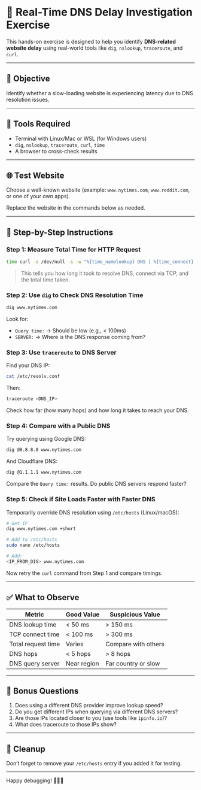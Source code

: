 
# 🧪 Real-Time DNS Delay Investigation Exercise

This hands-on exercise is designed to help you identify **DNS-related website delay** using real-world tools like `dig`, `nslookup`, `traceroute`, and `curl`.

---

## 🎯 Objective

Identify whether a slow-loading website is experiencing latency due to DNS resolution issues.

---

## 🔧 Tools Required

- Terminal with Linux/Mac or WSL (for Windows users)
- `dig`, `nslookup`, `traceroute`, `curl`, `time`
- A browser to cross-check results

---

## 🌐 Test Website

Choose a well-known website (example: `www.nytimes.com`, `www.reddit.com`, or one of your own apps).

Replace the website in the commands below as needed.

---

## 🧩 Step-by-Step Instructions

### Step 1: Measure Total Time for HTTP Request

```bash
time curl -o /dev/null -s -w "%{time_namelookup} DNS | %{time_connect} TCP | %{time_total} TOTAL\n" https://www.nytimes.com
```

> This tells you how long it took to resolve DNS, connect via TCP, and the total time taken.

### Step 2: Use `dig` to Check DNS Resolution Time

```bash
dig www.nytimes.com
```

Look for:
- `Query time:` → Should be low (e.g., < 100ms)
- `SERVER:` → Where is the DNS response coming from?

### Step 3: Use `traceroute` to DNS Server

Find your DNS IP:

```bash
cat /etc/resolv.conf
```

Then:

```bash
traceroute <DNS_IP>
```

Check how far (how many hops) and how long it takes to reach your DNS.

### Step 4: Compare with a Public DNS

Try querying using Google DNS:

```bash
dig @8.8.8.8 www.nytimes.com
```

And Cloudflare DNS:

```bash
dig @1.1.1.1 www.nytimes.com
```

Compare the `Query time:` results. Do public DNS servers respond faster?

### Step 5: Check if Site Loads Faster with Faster DNS

Temporarily override DNS resolution using `/etc/hosts` (Linux/macOS):

```bash
# Get IP
dig www.nytimes.com +short

# Add to /etc/hosts
sudo nano /etc/hosts

# Add:
<IP_FROM_DIG> www.nytimes.com
```

Now retry the `curl` command from Step 1 and compare timings.

---

## ✅ What to Observe

| Metric              | Good Value    | Suspicious Value    |
|---------------------|---------------|----------------------|
| DNS lookup time     | < 50 ms       | > 150 ms             |
| TCP connect time    | < 100 ms      | > 300 ms             |
| Total request time  | Varies        | Compare with others  |
| DNS hops            | < 5 hops      | > 8 hops             |
| DNS query server    | Near region   | Far country or slow  |

---

## 🧠 Bonus Questions

1. Does using a different DNS provider improve lookup speed?
2. Do you get different IPs when querying via different DNS servers?
3. Are those IPs located closer to you (use tools like `ipinfo.io`)?
4. What does traceroute to those IPs show?

---

## 📌 Cleanup

Don’t forget to remove your `/etc/hosts` entry if you added it for testing.

---

Happy debugging! 🧑‍💻🌐
